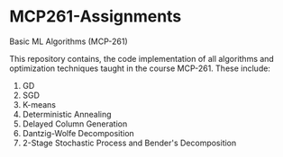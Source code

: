 # MCP261-Assignments
Basic ML Algorithms (MCP-261)


This repository contains, the code implementation of all algorithms and optimization techniques taught in the course MCP-261. These include:

1) GD
2) SGD
3) K-means
4) Deterministic Annealing
5) Delayed Column Generation
6) Dantzig-Wolfe Decomposition
7) 2-Stage Stochastic Process and Bender's Decomposition

